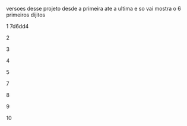 versoes desse projeto desde a primeira ate a ultima e so vai mostra o 6 primeiros dijitos


1 7d6dd4

2

3

4

5

7

8

9

10